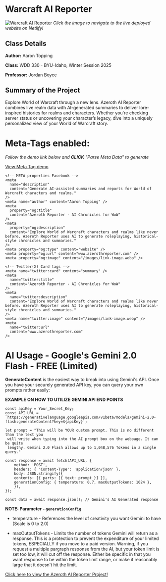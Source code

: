 # Warcraft AI Reporter

[![Warcraft AI Reporter](https://i.imgur.com/hp9StIT.jpeg)](https://www.azerothreporter.com)
_Click the image to navigate to the live deployed website on Netlify!_

## Class Details

**Author:** Aaron Topping

**Class:** WDD 330 - BYU-Idaho, Winter Session 2025

**Professor:** Jordan Boyce

## Summary of the Project

Explore World of Warcraft through a new lens. Azeroth AI Reporter combines live realm data with AI-generated summaries to deliver lore-inspired histories for realms and characters. Whether you're checking server status or uncovering your character’s legacy, dive into a uniquely personalized view of your World of Warcraft story.

# Meta-Tags enabled:

_Follow the demo link below and **CLICK** "Parse Meta Data" to generate_

[View Meta Tag demo](https://metatags.io/?url=https%3A%2F%2Fwarcraft-ai-report.netlify.app%2F)

```
<!-- META properties Facebook -->
<meta
  name="description"
  content="Generate AI-assisted summaries and reports for World of Warcraft characters and realms."
/>
<meta name="author" content="Aaron Topping" />
<meta
  property="og:title"
  content="Azeroth Reporter - AI Chronicles for WoW"
/>
<meta
  property="og:description"
  content="Explore World of Warcraft characters and realms like never before. Azeroth Reporter uses AI to generate roleplaying, historical-style chronicles and summaries."
/>
<meta property="og:type" content="website" />
<meta property="og:url" content="www.azerothreporter.com" />
<meta property="og:image" content="/images/link-image.webp" />

<!-- Twitter(X) Card tags -->
<meta name="twitter:card" content="summary" />
<meta
  name="twitter:title"
  content="Azeroth Reporter - AI Chronicles for WoW"
/>
<meta
  name="twitter:description"
  content="Explore World of Warcraft characters and realms like never before. Azeroth Reporter uses AI to generate roleplaying, historical-style chronicles and summaries."
/>
<meta name="twitter:image" content="/images/link-image.webp" />
<meta
  name="twitter:url"
  content="www.azerothreporter.com"
/>
```

# AI Usage - Google's Gemini 2.0 Flash - FREE (Limited)

**GenerateContent** is the easiest way to break into using Gemini's API. Once you have your securely generated API key, you can query your own prompts rather easily:

**EXAMPLE ON HOW TO UTILIZE GEMINI API END POINTS**

```
const apiKey = Your_Secret_Key;
const API_URL = `https://generativelanguage.googleapis.com/v1beta/models/gemini-2.0-flash:generateContent?key=${apiKey}`;

let prompt = "This will be YOUR custom prompt. This is no different than the text you
 will write when typing into the AI prompt box on the webpage. It can be quite
 lengthy. Gemini 2.0 Flash allows up to 1,048,576 Tokens in a single query."

const response = await fetch(API_URL, {
    method: 'POST',
    headers: { 'Content-Type': 'application/json' },
    body: JSON.stringify({
    contents: [{ parts: [{ text: prompt }] }],
    generationConfig: { temperature: 0.7, maxOutputTokens: 1024 },
    }),
});

const data = await response.json(); // Gemini's AI Generated response

```

**NOTE: Parameter - `generationConfig`**

- temperature - References the level of creativity you want Gemini to have (Scale is 0 to 2.0)

- maxOutputTokens - Limits the number of tokens Gemini will return as a response. This is a protection to prevent the expenditure of your limited tokens, ESPECIALLY if you move to a paid version. Warning, if you request a multiple pargraph response from the AI, but your token limit is set too low, it will cut off the response. Either be specific in that you want response to be within the token limit range, or make it reasonably large that it doesn't hit the limit.

[Click here to view the Azeroth AI Reporter Project!](www.azerothreporter.com)
